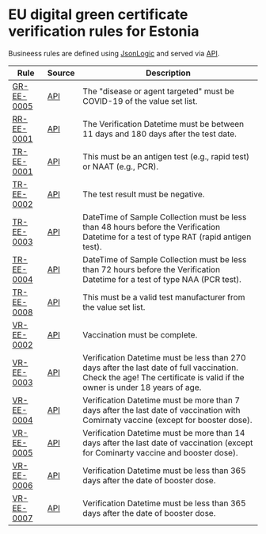 # EU digital green certificate verification rules for Estonia

Busineess rules are defined using [JsonLogic](https://jsonlogic.com) and served via [API](https://dgca-businessrule-service-test.ezdrav.si/rules/EE).

| Rule | Source | Description |
| ---- | ------ | ----------- |
| [GR-EE-0005](GR-EE-0005.json) | [API](https://dgca-businessrule-service-test.ezdrav.si/rules/EE/66788ea647400c8757cb07256b2442d95da2f5180d73a9db78ea590f9cfd3fbd) | The "disease or agent targeted" must be COVID-19 of the value set list. |
| [RR-EE-0001](RR-EE-0001.json) | [API](https://dgca-businessrule-service-test.ezdrav.si/rules/EE/93555c044722f169cab47169869818baeb94f88f6fc888c43c54d6b5fa78aace) | The Verification Datetime must be between 11 days and 180 days after the test date. |
| [TR-EE-0001](TR-EE-0001.json) | [API](https://dgca-businessrule-service-test.ezdrav.si/rules/EE/476099328aef33006beb29431ee9ca3624febbbe516d65cb47dbeb7593693c40) | This must be an antigen test (e.g., rapid test) or NAAT (e.g., PCR). |
| [TR-EE-0002](TR-EE-0002.json) | [API](https://dgca-businessrule-service-test.ezdrav.si/rules/EE/808e60d5e07b80260a89defcc0351978fde8f94d926696cf6ad9062fea6f68d8) | The test result must be negative. |
| [TR-EE-0003](TR-EE-0003.json) | [API](https://dgca-businessrule-service-test.ezdrav.si/rules/EE/363e3d4ed3157e9ff7eff721f38018bc9fd3e9ef64433749027a5622ba5b90e4) | DateTime of Sample Collection must be less than 48 hours before the Verification Datetime for a test of type RAT (rapid antigen test). |
| [TR-EE-0004](TR-EE-0004.json) | [API](https://dgca-businessrule-service-test.ezdrav.si/rules/EE/0fd51a451979a12346baec70c7466b952adac18b15c0833f3f655a3bac2a1a8b) | DateTime of Sample Collection must be less than 72 hours before the Verification Datetime for a test of type NAA (PCR test). |
| [TR-EE-0008](TR-EE-0008.json) | [API](https://dgca-businessrule-service-test.ezdrav.si/rules/EE/63b7cfe6b5384f41f5e83faa501bfd826c3858f821860d6045840eb1418265e6) | This must be a valid test manufacturer from the value set list. |
| [VR-EE-0002](VR-EE-0002.json) | [API](https://dgca-businessrule-service-test.ezdrav.si/rules/EE/277350c7b2c11b21eb90db6599cb6647f4d1c2ac4f9725507dddd309b1fe1c83) | Vaccination must be complete. |
| [VR-EE-0003](VR-EE-0003.json) | [API](https://dgca-businessrule-service-test.ezdrav.si/rules/EE/485a16374163a5b10240232afb93dc30e7fa01eb573ba387f93f4926dd5b095d) | Verification Datetime must be less than 270 days after the last date of full vaccination. Check the age! The certificate is valid if the owner is under 18 years of age. |
| [VR-EE-0004](VR-EE-0004.json) | [API](https://dgca-businessrule-service-test.ezdrav.si/rules/EE/b82721985273d3087c1a5ce0cc73e324edc31b42e8964e66f5e227d2ccd1877d) | Verification Datetime must be more than 7 days after the last date of vaccination with Comirnaty vaccine (except for booster dose). |
| [VR-EE-0005](VR-EE-0005.json) | [API](https://dgca-businessrule-service-test.ezdrav.si/rules/EE/d781d87087a7c6fe92654a4c5cfa7b84ac4caab30416cf1266e9c8316028715a) | Verification Datetime must be more than 14 days after the last date of vaccination (except for Cominarty vaccine and booster dose). |
| [VR-EE-0006](VR-EE-0006.json) | [API](https://dgca-businessrule-service-test.ezdrav.si/rules/EE/e12f58d5013eb04d989fb975498b3182346de9281ad8647a8b74eb253b1bc200) | Verification Datetime must be less than 365 days after the date of booster dose. |
| [VR-EE-0007](VR-EE-0007.json) | [API](https://dgca-businessrule-service-test.ezdrav.si/rules/EE/9d538b39eb08024ea93c60217b7f94400f045612c0d76142bacd9d00d8058373) | Verification Datetime must be less than 365 days after the date of booster dose. |
